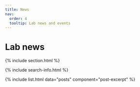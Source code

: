 ```yaml
---
title: News
nav:
  order: 4
  tooltip: Lab news and events
---
```


# Lab news

{% include section.html %}

{% include search-info.html %}

{% include list.html data="posts" component="post-excerpt" %}
